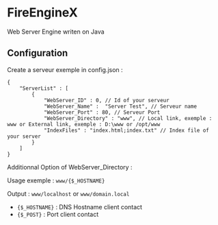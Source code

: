 # FireEngineX
Web Server Engine writen on Java

## Configuration

Create a serveur exemple in config.json :

```
{
	"ServerList" : [
		{
			"WebServer_ID" : 0, // Id of your serveur
			"WebServer_Name" :  "Server Test", // Serveur name
			"WebServer_Port" : 80, // Serveur Port
			"WebServer_Directory" : "www", // Local link, exemple : www or External link, exemple : D:\www or /opt/www
			"IndexFiles" : "index.html;index.txt" // Index file of your server
		}
	]
}
```

Additionnal Option of WebServer_Directory :

Usage exemple : `www/{$_HOSTNAME}`

Output : `www/localhost` or `www/domain.local`

- `{$_HOSTNAME}` : DNS Hostname client contact
- `{$_POST}` : Port client contact

